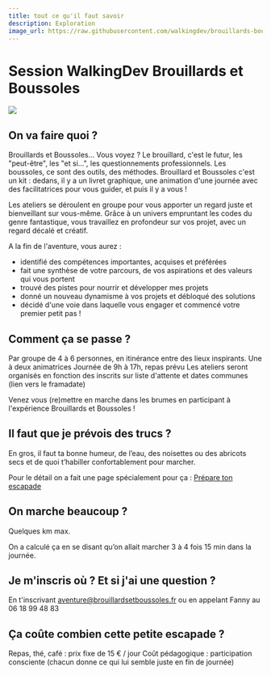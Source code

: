 ```yaml
---
title: tout ce qu'il faut savoir
description: Exploration
image_url: https://raw.githubusercontent.com/walkingdev/brouillards-boussoles/master/brouillards-boussoles-header-2.jpg
---
```


# Session WalkingDev Brouillards et Boussoles

![](https://raw.githubusercontent.com/walkingdev/brouillards-boussoles/master/brouillards-boussoles-header-2.jpg)

## On va faire quoi ?

Brouillards et Boussoles... Vous voyez ? Le brouillard, c'est le futur, les "peut-être", les "et si...", les questionnements professionnels. Les boussoles, ce sont des outils, des méthodes.
Brouillard et Boussoles c'est un kit : dedans, il y a un livret graphique, une animation d'une journée avec des facilitatrices pour vous guider, et puis il y a vous ! 

Les ateliers se déroulent en groupe pour vous apporter un regard juste et bienveillant sur vous-même.
Grâce à un univers empruntant les codes du genre fantastique, vous travaillez en profondeur sur vos projet, avec un regard décalé et créatif.

A la fin de l'aventure, vous aurez : 
- identifié des compétences importantes, acquises et préférées
- fait une synthèse de votre parcours, de vos aspirations et des valeurs qui vous portent
- trouvé des pistes pour nourrir et développer mes projets
- donné un nouveau dynamisme à vos projets  et débloqué des solutions
- décidé d'une voie dans laquelle vous engager et commencé votre premier petit pas !

## Comment ça se passe ?

Par groupe de 4 à 6 personnes, en itinérance entre des lieux inspirants.
Une à deux animatrices
Journée de 9h à 17h, repas prévu 
Les ateliers seront organisés en fonction des inscrits sur liste d'attente et dates communes
(lien vers le framadate)


Venez vous (re)mettre en marche dans les brumes en participant à l'expérience Brouillards et Boussoles !


## Il faut que je prévois des trucs ?

En gros, il faut ta bonne humeur, de l’eau, des noisettes ou des abricots secs et de quoi t’habiller confortablement pour marcher.

Pour le détail on a fait une page spécialement pour ça : [Prépare ton escapade](http://walkingdev.fr/#walkingdev/brouillards-boussolles/blob/master/v31/prepare-ton-escapade.md)

## On marche beaucoup ?

Quelques km max.

On a calculé ça en se disant qu’on allait marcher 3 à 4 fois 15 min dans la journée.

## Je m'inscris où ? Et si j'ai une question ?

En t'inscrivant aventure@brouillardsetboussoles.fr
ou en appelant Fanny au 06 18 99 48 83

## Ça coûte combien cette petite escapade ?

Repas, thé, café : prix fixe de 15 € / jour
Coût pédagogique : participation consciente
(chacun donne ce qui lui semble juste en fin de journée)





